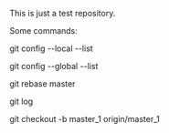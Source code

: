 This is just a test repository.

Some commands:

git config --local --list

git config --global --list

git rebase master

git log

git checkout -b master_1 origin/master_1

